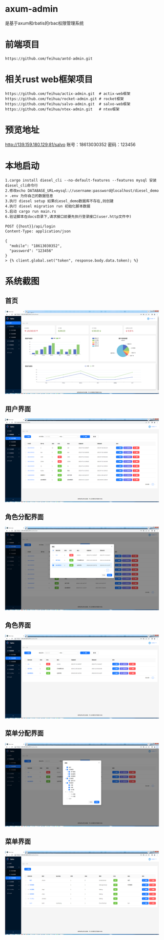 # axum-admin

是基于axum和rbatis的rbac权限管理系统

# 前端项目

```
https://github.com/feihua/antd-admin.git
```

# 相关rust web框架项目
```
https://github.com/feihua/actix-admin.git  # actix-web框架
https://github.com/feihua/rocket-admin.git # rocket框架
https://github.com/feihua/salvo-admin.git  # salvo-web框架
https://github.com/feihua/ntex-admin.git   # ntex框架
```

# 预览地址

http://139.159.180.129:81/salvo 账号：18613030352 密码：123456

# 本地启动

```
1.cargo install diesel_cli --no-default-features --features mysql 安装diesel_cli命令行
2.修改echo DATABASE_URL=mysql://username:password@localhost/diesel_demo > .env 为你自己的数据信息
3.执行 diesel setup 如果diesel_demo数据库不存在,则创建
4.执行 diesel migration run 初始化脚本数据
5.启动 cargo run main.rs
6.验证脚本在docs目录下,请求接口前要先执行登录接口(user.http文件中)

POST {{host}}/api/login
Content-Type: application/json

{
  "mobile": "18613030352",
  "password": "123456"
}
> {% client.global.set("token", response.body.data.token); %}

```

# 系统截图

## 首页

![home](docs/images/home.png)

## 用户界面

![user](docs/images/user.png)

## 角色分配界面

![user-role](docs/images/user-role.png)

## 角色界面

![role](docs/images/role.png)

## 菜单分配界面

![role-menu](docs/images/role-menu.png)

## 菜单界面

![menu](docs/images/menu.png)
